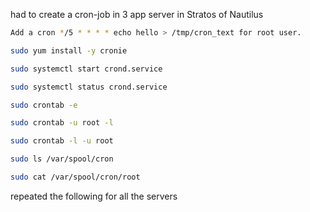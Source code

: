 had to create a cron-job in 3 app server in Stratos of Nautilus 

```bash
Add a cron */5 * * * * echo hello > /tmp/cron_text for root user.

sudo yum install -y cronie

sudo systemctl start crond.service

sudo systemctl status crond.service

sudo crontab -e

sudo crontab -u root -l

sudo crontab -l -u root

sudo ls /var/spool/cron

sudo cat /var/spool/cron/root
```
repeated the following for all the servers
